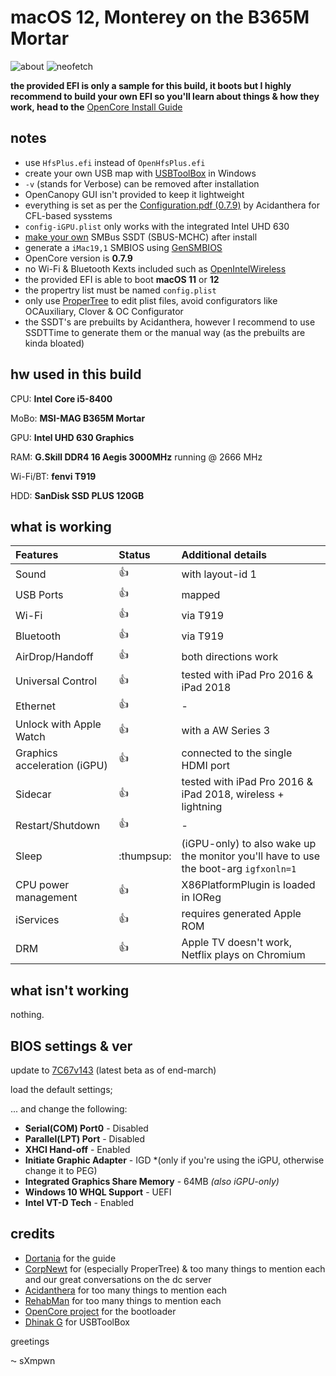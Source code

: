 # macOS 12, Monterey on the B365M Mortar

![about](https://user-images.githubusercontent.com/73723350/160302049-f2fcfe32-2416-4443-98c5-26be6752f483.png)
![neofetch](https://user-images.githubusercontent.com/73723350/160302051-3b3fcd7b-af1c-45d2-ba55-1a2b0bb4dde0.png)

**the provided EFI is only a sample for this build, it boots but I highly recommend to build your own EFI so you'll learn about things & how they work, head to the** [OpenCore Install Guide](https://dortania.github.io/OpenCore-Install-Guide/)

## notes
- use `HfsPlus.efi` instead of `OpenHfsPlus.efi`
- create your own USB map with [USBToolBox](https://github.com/USBToolBox) in Windows
- `-v` (stands for Verbose) can be removed after installation
- OpenCanopy GUI isn't provided to keep it lightweight
- everything is set as per the [Configuration.pdf (0.7.9)](https://github.com/ad422/OSx86-MSI-B365M-Mortar/blob/main/Configuration.pdf) by Acidanthera for CFL-based sysstems
- `config-iGPU.plist` only works with the integrated Intel UHD 630
- [make your own](https://dortania.github.io/Getting-Started-With-ACPI/Universal/smbus-methods/manual.html) SMBus SSDT (SBUS-MCHC) after install
- generate a `iMac19,1` SMBIOS using [GenSMBIOS](https://github.com/corpnewt/GenSMBIOS)
- OpenCore version is **0.7.9**
- no Wi-Fi & Bluetooth Kexts included such as [OpenIntelWireless](https://openintelwireless.github.io/)
- the provided EFI is able to boot **macOS 11** or **12**
- the propertry list must be named `config.plist`
- only use [ProperTree](https://github.com/corpnewt/ProperTree) to edit plist files, avoid configurators like OCAuxiliary, Clover & OC Configurator
- the SSDT's are prebuilts by Acidanthera, however I recommend to use SSDTTime to generate them or the manual way (as the prebuilts are kinda bloated)

## hw used in this build

CPU: **Intel Core i5-8400**

MoBo: **MSI-MAG B365M Mortar**

GPU: **Intel UHD 630 Graphics**

RAM: **G.Skill DDR4 16 Aegis 3000MHz** running @ 2666 MHz

Wi-Fi/BT: **fenvi T919**

HDD: **SanDisk SSD PLUS 120GB**

## what is working

|Features|Status|Additional details|
|:-|:-|:-|
|Sound| :thumbsup: |with layout-id 1|
|USB Ports| :thumbsup: |mapped|
|Wi-Fi| :thumbsup: |via T919|
|Bluetooth| :thumbsup: |via T919|
|AirDrop/Handoff| :thumbsup: |both directions work|
|Universal Control| :thumbsup: |tested with iPad Pro 2016 & iPad 2018|
|Ethernet| :thumbsup: |-|
|Unlock with Apple Watch| :thumbsup: |with a AW Series 3|
|Graphics acceleration (iGPU)| :thumbsup: |connected to the single HDMI port|
|Sidecar| :thumbsup: |tested with iPad Pro 2016 & iPad 2018, wireless + lightning|
|Restart/Shutdown| :thumbsup: |-|
|Sleep| :thumpsup: |(iGPU-only) to also wake up the monitor you'll have to use the boot-arg `igfxonln=1` |
|CPU power management| :thumbsup: |X86PlatformPlugin is loaded in IOReg|
|iServices| :thumbsup: |requires generated Apple ROM|
|DRM| :thumbsup:| Apple TV doesn't work, Netflix plays on Chromium |

## what isn't working

nothing.

## BIOS settings & ver

update to [7C67v143](https://download.msi.com/bos_exe/mb/7C67v143.zip) (latest beta as of end-march)

load the default settings;

... and change the following:

- **Serial(COM) Port0** - Disabled
- **Parallel(LPT) Port** - Disabled
- **XHCI Hand-off** - Enabled
- **Initiate Graphic Adapter** - IGD *(only if you're using the iGPU, otherwise change it to PEG)
- **Integrated Graphics Share Memory** - 64MB *(also iGPU-only)*
- **Windows 10 WHQL Support** - UEFI
- **Intel VT-D Tech** - Enabled

## credits

- [Dortania](https://github.com/dortania) for the guide
- [CorpNewt](https://github.com/corpnewt) for (especially ProperTree) & too many things to mention each and our great conversations on the dc server
- [Acidanthera](https://github.com/acidanthera) for too many things to mention each
- [RehabMan](https://github.com/RehabMan) for too many things to mention each
- [OpenCore project](https://github.com/OpenCorePkg) for the bootloader
- [Dhinak G](https://github.com/dhinakg) for USBToolBox

greetings

⁓ sXmpwn
